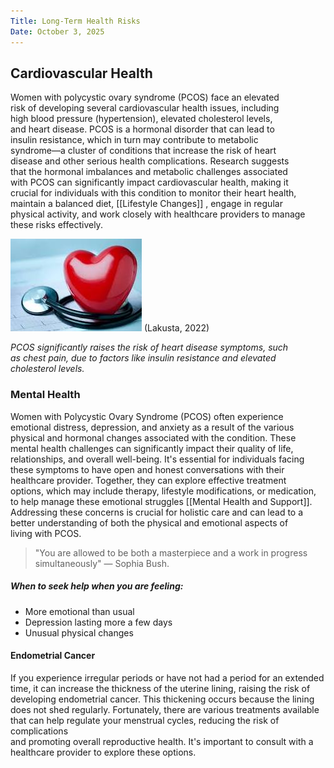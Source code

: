 ```yaml
---
Title: Long-Term Health Risks
Date: October 3, 2025
---
```

## Cardiovascular Health

Women with polycystic ovary syndrome (PCOS) face an elevated   
risk of developing several cardiovascular health issues, including  
high blood pressure (hypertension), elevated cholesterol levels,  
and heart disease. PCOS is a hormonal disorder that can lead to  
insulin resistance, which in turn may contribute to metabolic  
syndrome—a cluster of conditions that increase the risk of heart  
disease and other serious health complications. Research suggests  
that the hormonal imbalances and metabolic challenges associated  
with PCOS can significantly impact cardiovascular health, making it  
crucial for individuals with this condition to monitor their heart health,  
maintain a balanced diet, [[Lifestyle Changes]] , engage in regular  
physical activity, and work closely with healthcare providers to manage  
these risks effectively.

![heart health](image-1.png) 
(Lakusta, 2022)

*PCOS significantly raises the risk of heart disease symptoms, such  
as chest pain, due to factors like insulin resistance and elevated  
cholesterol levels.*

### Mental Health

Women with Polycystic Ovary Syndrome (PCOS) often experience  
emotional distress, depression, and anxiety as a result of the various  
physical and hormonal changes associated with the condition. These  
mental health challenges can significantly impact their quality of life,  
relationships, and overall well-being. It's essential for individuals facing  
these symptoms to have open and honest conversations with their  
healthcare provider. Together, they can explore effective treatment  
options, which may include therapy, lifestyle modifications, or medication,  
to help manage these emotional struggles [[Mental Health and Support]].  
Addressing these concerns is crucial for holistic care and can lead to a  
better understanding of both the physical and emotional aspects of  
living with PCOS.


> "You are allowed to be both a masterpiece and a work in progress 
> simultaneously" — Sophia Bush. 


##### When to seek help when you are feeling:

- More emotional than usual
- Depression lasting more a few days
- Unusual physical changes

#### Endometrial Cancer

If you experience irregular periods or have not had a period for an extended  
time, it can increase the thickness of the uterine lining, raising the risk of  
developing endometrial cancer. This thickening occurs because the lining  
does not shed regularly. Fortunately, there are various treatments available  
that can help regulate your menstrual cycles, reducing the risk of complications  
and promoting overall reproductive health. It's important to consult with a  
healthcare provider to explore these options.